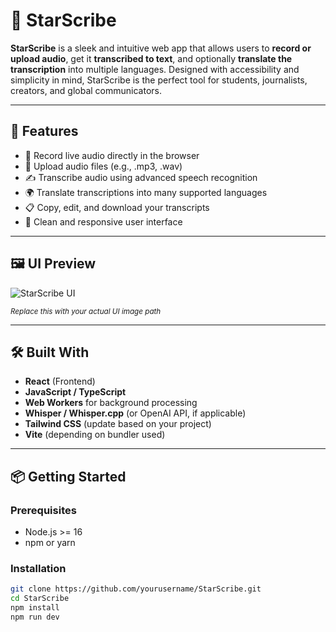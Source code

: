 # 🌟 StarScribe

**StarScribe** is a sleek and intuitive web app that allows users to **record or upload audio**, get it **transcribed to text**, and optionally **translate the transcription** into multiple languages. Designed with accessibility and simplicity in mind, StarScribe is the perfect tool for students, journalists, creators, and global communicators.

---

## 🚀 Features

- 🎤 Record live audio directly in the browser
- 📁 Upload audio files (e.g., .mp3, .wav)
- ✍️ Transcribe audio using advanced speech recognition
- 🌍 Translate transcriptions into many supported languages
- 📋 Copy, edit, and download your transcripts
- 📱 Clean and responsive user interface

---

## 🖼️ UI Preview

![StarScribe UI](./assets/C14CFF72-2293-48BC-894F-5BB243D2161A.jpeg)

<sub>*Replace this with your actual UI image path*</sub>

---

## 🛠️ Built With

- **React** (Frontend)
- **JavaScript / TypeScript**
- **Web Workers** for background processing
- **Whisper / Whisper.cpp** (or OpenAI API, if applicable)
- **Tailwind CSS** (update based on your project)
- **Vite** (depending on bundler used)

---

## 📦 Getting Started

### Prerequisites

- Node.js >= 16
- npm or yarn

### Installation

```bash
git clone https://github.com/yourusername/StarScribe.git
cd StarScribe
npm install
npm run dev

